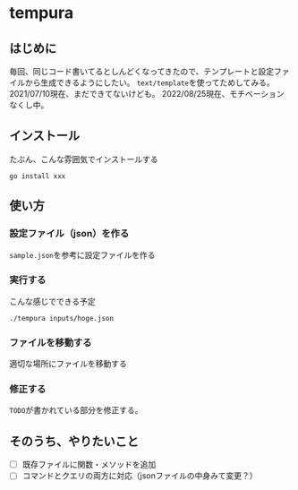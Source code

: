 # tempura
## はじめに
毎回、同じコード書いてるとしんどくなってきたので、テンプレートと設定ファイルから生成できるようにしたい。
`text/template`を使ってためしてみる。
2021/07/10現在、まだできてないけども。
2022/08/25現在、モチベーションなくし中。

## インストール
たぶん、こんな雰囲気でインストールする

```
go install xxx
```

## 使い方

### 設定ファイル（json）を作る
`sample.json`を参考に設定ファイルを作る

### 実行する
こんな感じでできる予定
```
./tempura inputs/hoge.json
```

### ファイルを移動する
適切な場所にファイルを移動する

### 修正する
`TODO`が書かれている部分を修正する。

## そのうち、やりたいこと
- [ ] 既存ファイルに関数・メソッドを追加
- [ ] コマンドとクエリの両方に対応（jsonファイルの中身みて変更？）
